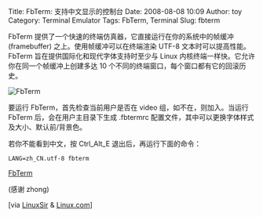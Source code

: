 Title: FbTerm: 支持中文显示的控制台
Date: 2008-08-08 10:09
Author: toy
Category: Terminal Emulator
Tags: FbTerm, Terminal
Slug: fbterm

FbTerm 提供了一个快速的终端仿真器，它直接运行在你的系统中的帧缓冲
(framebuffer) 之上。使用帧缓冲可以在终端渲染 UTF-8
文本时可以提高性能。FbTerm 旨在提供国际化和现代字体支持时至少与 Linux
内核终端一样快。它允许你在同一个帧缓冲上创建多达 10
个不同的终端窗口，每个窗口都有它的回滚历史。

![FbTerm](http://i.linuxtoy.org/i/2008/08/fbterm.png)

要运行 FbTerm，首先检查当前用户是否在 video 组，如不在，则加入。当运行
FbTerm 后，会在用户主目录下生成 .fbtermrc
配置文件，其中可以更换字体样式及大小、默认前/背景色。

若你不能看到中文，按 Ctrl\_Alt\_E 退出后，再运行下面的命令：

`LANG=zh_CN.utf-8 fbterm`

[FbTerm](http://code.google.com/p/fbterm/)

(感谢 zhong)

[via [LinuxSir](http://www.linuxsir.org/bbs/thread334807.html) &
[Linux.com](http://www.linux.com/feature/143118)]
